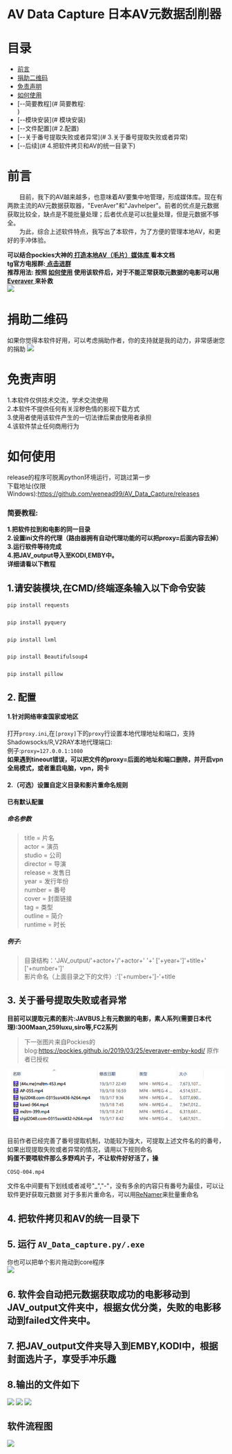 # AV Data Capture 日本AV元数据刮削器
# 目录
* [前言](#前言)
* [捐助二维码](#捐助二维码)
* [免责声明](#免责声明)
* [如何使用](#如何使用)
* [--简要教程](# 简要教程:<br>)
* [--模块安装](# 模块安装)
* [--文件配置](# 2.配置)
* [--关于番号提取失败或者异常](# 3.关于番号提取失败或者异常)
* [--后续](# 4.把软件拷贝和AV的统一目录下)

# 前言
&emsp;&emsp;目前，我下的AV越来越多，也意味着AV要集中地管理，形成媒体库。现在有两款主流的AV元数据获取器，"EverAver"和"Javhelper"。前者的优点是元数据获取比较全，缺点是不能批量处理；后者优点是可以批量处理，但是元数据不够全。<br>
&emsp;&emsp;为此，综合上述软件特点，我写出了本软件，为了方便的管理本地AV，和更好的手冲体验。

**可以结合pockies大神的[ 打造本地AV（毛片）媒体库 ](https://pockies.github.io/2019/03/25/everaver-emby-kodi/)看本文档**<br>
**tg官方电报群:[ 点击进群](https://t.me/AV_Data_Capture_Official)**<br>
**推荐用法: 按照 [如何使用](#如何使用) 使用该软件后，对于不能正常获取元数据的电影可以用[ Everaver ](http://everaver.blogspot.com/)来补救**<br>
![](https://i.loli.net/2019/06/02/5cf2b5d0bbecf69019.png)

# 捐助二维码
如果你觉得本软件好用，可以考虑捐助作者，你的支持就是我的动力，非常感谢您的捐助
![](https://i.loli.net/2019/06/21/5d0cb02ca489d19393.png)

# 免责声明
1.本软件仅供技术交流，学术交流使用<br>
2.本软件不提供任何有关淫秽色情的影视下载方式<br>
3.使用者使用该软件产生的一切法律后果由使用者承担<br>
4.该软件禁止任何商用行为<br>

# 如何使用
release的程序可脱离python环境运行，可跳过第一步<br>
下载地址(仅限Windows):https://github.com/wenead99/AV_Data_Capture/releases
### 简要教程:<br>
**1.把软件拉到和电影的同一目录<br>2.设置ini文件的代理（路由器拥有自动代理功能的可以把proxy=后面内容去掉）<br>3.运行软件等待完成<br>4.把JAV_output导入至KODI,EMBY中。<br>详细请看以下教程**

## 1.请安装模块,在CMD/终端逐条输入以下命令安装
```python
pip install requests
```
### 
```python
pip install pyquery
```
###
```python
pip install lxml
```
###
```python
pip install Beautifulsoup4
```
###
```python
pip install pillow
```
###

## 2. 配置
#### 1.针对网络审查国家或地区

打开```proxy.ini```,在```[proxy]```下的```proxy```行设置本地代理地址和端口，支持Shadowsocks/R,V2RAY本地代理端口:<br>
例子:```proxy=127.0.0.1:1080```<br>
**如果遇到tineout错误，可以把文件的proxy=后面的地址和端口删除，并开启vpn全局模式，或者重启电脑，vpn，网卡**

#### 2.（可选）设置自定义目录和影片重命名规则
**已有默认配置**<br>
##### 命名参数<br>
>title = 片名<br>
>actor = 演员<br>
>studio = 公司<br>
>director = 导演<br>
>release = 发售日<br>
>year = 发行年份<br>
>number = 番号<br>
>cover = 封面链接<br>
>tag = 类型<br>
>outline = 简介<br>
>runtime = 时长<br>
##### **例子**:<br>
>目录结构：'JAV_output/'+actor+'/'+actor+' '+' ['+year+']'+title+' ['+number+']'<br>
>影片命名（上面目录之下的文件）:'['+number+']-'+title

## 3. 关于番号提取失败或者异常
**目前可以提取元素的影片:JAVBUS上有元数据的电影，素人系列(需要日本代理):300Maan,259luxu,siro等,FC2系列**<br>
>下一张图片来自Pockies的blog:https://pockies.github.io/2019/03/25/everaver-emby-kodi/ 原作者已授权<br>

![](https://raw.githubusercontent.com/Pockies/pic/master/741f9461gy1g1cxc31t41j20i804zdgo.jpg)

目前作者已经完善了番号提取机制，功能较为强大，可提取上述文件名的的番号，如果出现提取失败或者异常的情况，请用以下规则命名<br>
**妈蛋不要喂软件那么多野鸡片子，不让软件好好活了，操**
```
COSQ-004.mp4
```

文件名中间要有下划线或者减号"_","-"，没有多余的内容只有番号为最佳，可以让软件更好获取元数据
对于多影片重命名，可以用[ReNamer](http://www.den4b.com/products/renamer)来批量重命名

## 4. 把软件拷贝和AV的统一目录下
## 5. 运行 ```AV_Data_capture.py/.exe```
你也可以把单个影片拖动到core程序<br>
![](https://i.loli.net/2019/06/02/5cf2b5d03640e73201.gif)

## 6. 软件会自动把元数据获取成功的电影移动到JAV_output文件夹中，根据女优分类，失败的电影移动到failed文件夹中。
## 7. 把JAV_output文件夹导入到EMBY,KODI中，根据封面选片子，享受手冲乐趣
## 8.输出的文件如下
![](https://i.loli.net/2019/06/02/5cf2b5cfd1b0226763.png)
![](https://i.loli.net/2019/06/02/5cf2b5cfd1b0246492.png)
![](https://i.loli.net/2019/06/02/5cf2b5d009e4930666.png)

## 软件流程图
![](https://i.loli.net/2019/06/02/5cf2bb9a9e2d997635.png)



